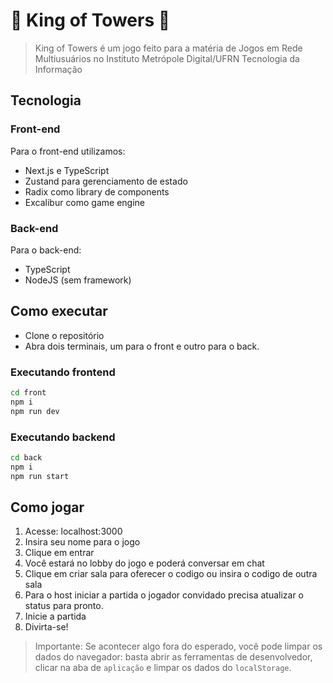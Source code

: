 # 🏰 King of Towers 🏰

> King of Towers é um jogo feito para a matéria de Jogos em Rede Multiusuários no Instituto Metrópole Digital/UFRN Tecnologia da Informação

## Tecnologia

### Front-end

Para o front-end utilizamos:

- Next.js e TypeScript
- Zustand para gerenciamento de estado
- Radix como library de components
- Excalibur como game engine

### Back-end

Para o back-end:

- TypeScript
- NodeJS (sem framework)

## Como executar

- Clone o repositório
- Abra dois terminais, um para o front e outro para o back.

### Executando frontend

```bash
cd front
npm i
npm run dev
```

### Executando backend

```bash
cd back
npm i
npm run start
```

## Como jogar

1. Acesse: localhost:3000
2. Insira seu nome para o jogo
3. Clique em entrar
4. Você estará no lobby do jogo e poderá conversar em chat
5. Clique em criar sala para oferecer o codigo ou insira o codigo de outra sala
6. Para o host iniciar a partida o jogador convidado precisa atualizar o status para pronto.
7. Inicie a partida
8. Divirta-se!

> Importante: Se acontecer algo fora do esperado, você pode limpar os dados do navegador: basta abrir as ferramentas de desenvolvedor, clicar na aba de `aplicação` e limpar os dados do `localStorage`.
